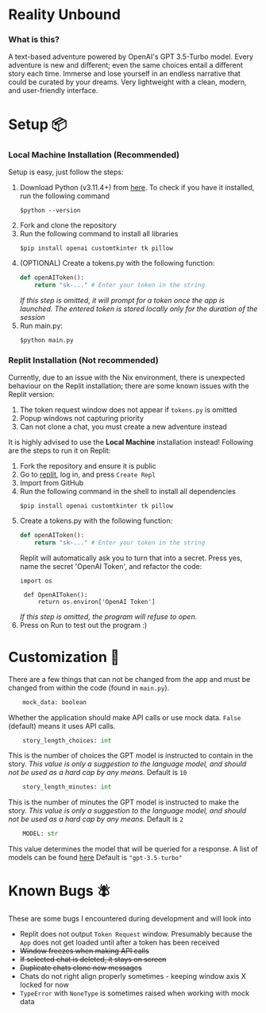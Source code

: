 # Reality Unbound
### What is this?
A text-based adventure powered by OpenAI's GPT 3.5-Turbo model. Every adventure is new and different; even the same choices entail a different story each time. Immerse and lose yourself in an endless narrative that could be curated by your dreams. Very lightweight with a clean, modern, and user-friendly interface.

# Setup 📦
### Local Machine Installation (Recommended)
Setup is easy, just follow the steps:
1. Download Python (v3.11.4+) from [here](https://www.python.org/downloads/). To check if you have it installed, run the following command
    ```
    $python --version
    ```
3. Fork and clone the repository
4. Run the following command to install all libraries
    ```
    $pip install openai customtkinter tk pillow
    ```
5. (OPTIONAL) Create a tokens.py with the following function:
    ```python
    def openAIToken():
        return "sk-..." # Enter your token in the string
    ```
    *If this step is omitted, it will prompt for a token once the app is launched. The entered token is stored locally only for the duration of the session*
6. Run main.py:
    ```
    $python main.py
    ```

### Replit Installation (Not recommended)
Currently, due to an issue with the Nix environment, there is unexpected behaviour on the Replit installation; there are some known issues with the Replit version:

1. The token request window does not appear if `tokens.py` is omitted
2. Popup windows not capturing priority
3. Can not clone a chat, you must create a new adventure instead

It is highly advised to use the **Local Machine** installation instead! Following are the steps to run it on Replit:
1. Fork the repository and ensure it is public
2. Go to [replit](https://www.replit.com/), log in, and press `Create Repl`
3. Import from GitHub
4. Run the following command in the shell to install all dependencies
    ```
    $pip install openai customtkinter tk pillow
    ```
5. Create a tokens.py with the following function:
    ```python
    def openAIToken():
        return "sk-..." # Enter your token in the string
    ```
    Replit will automatically ask you to turn that into a secret. Press yes, name the secret 'OpenAI Token', and refactor the code:
   ```
   import os

    def OpenAIToken():
    	return os.environ['OpenAI Token']
   ```
    *If this step is omitted, the program will refuse to open.*
7. Press on Run to test out the program :)

# Customization 🎨
There are a few things that can not be changed from the app and must be changed from within the code (found in `main.py`).
```py
    mock_data: boolean
```
Whether the application should make API calls or use mock data. 
`False` (default) means it uses API calls.

```py
    story_length_choices: int
```
This is the number of choices the GPT model is instructed to contain in the story.
*This value is only a suggestion to the language model, and should not be used as a hard cap by any means.*
Default is `10`

```py
    story_length_minutes: int
```
This is the number of minutes the GPT model is instructed to make the story.
*This value is only a suggestion to the language model, and should not be used as a hard cap by any means.*
Default is `2`

```py
    MODEL: str
```
This value determines the model that will be queried for a response. A list of models can be found [here](https://platform.openai.com/docs/models/overview/)
Default is `"gpt-3.5-turbo"`

# Known Bugs 🪰
These are some bugs I encountered during development and will look into
- Replit does not output `Token Request` window. Presumably because the `App` does not get loaded until after a token has been received
- ~~Window freezes when making API calls~~
- ~~If selected chat is deleted, it stays on screen~~
- ~~Duplicate chats clone new messages~~
- Chats do not right align properly sometimes - keeping window axis X locked for now
- `TypeError` with `NoneType` is sometimes raised when working with mock data
